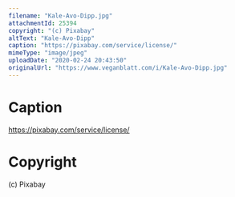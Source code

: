 ```yaml
---
filename: "Kale-Avo-Dipp.jpg"
attachmentId: 25394
copyright: "(c) Pixabay"
altText: "Kale-Avo-Dipp"
caption: "https://pixabay.com/service/license/"
mimeType: "image/jpeg"
uploadDate: "2020-02-24 20:43:50"
originalUrl: "https://www.veganblatt.com/i/Kale-Avo-Dipp.jpg"
---
```


# Caption

https://pixabay.com/service/license/

# Copyright

(c) Pixabay
